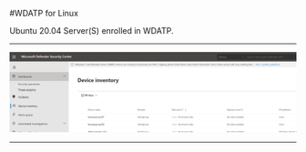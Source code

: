 #WDATP for Linux 

Ubuntu 20.04 Server(S) enrolled in WDATP.  

----------------

![Screenshot](https://github.com/verboompj/Other/blob/master/Pictures/wdatpdevices.PNG)

-----------------
